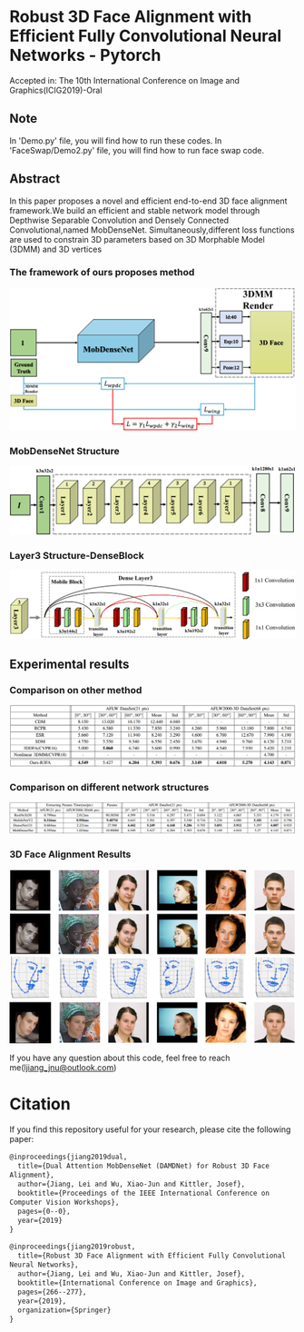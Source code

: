 # Robust 3D Face Alignment with Efficient Fully Convolutional Neural Networks - Pytorch
Accepted in: The 10th International Conference on Image and Graphics(ICIG2019)-Oral

## Note
In 'Demo.py' file, you will find how to run these codes.
In 'FaceSwap/Demo2.py' file, you will find how to run face swap code.

## Abstract
In this paper proposes a novel and efficient end-to-end 3D face alignment framework.We build an efficient and stable network model through Depthwise Separable Convolution
and Densely Connected Convolutional,named MobDenseNet. Simultaneously,different loss functions are used to constrain 3D parameters based on 3D Morphable Model (3DMM) and 3D vertices

### The framework of ours proposes method
![](https://github.com/LeiJiangJNU/R3FA/blob/master/figures/framework01.png)

### MobDenseNet Structure
![](https://github.com/LeiJiangJNU/R3FA/blob/master/figures/MobDenseNet.png)

### Layer3 Structure-DenseBlock
![](https://github.com/LeiJiangJNU/R3FA/blob/master/figures/layer3.png)

## Experimental results

### Comparison on other method
![](https://github.com/LeiJiangJNU/R3FA/blob/master/figures/nme01.png)

### Comparison on different network structures
![](https://github.com/LeiJiangJNU/R3FA/blob/master/figures/nme02.png)

### 3D Face Alignment Results
![](https://github.com/LeiJiangJNU/R3FA/blob/master/figures/results.png)

If you have any question about this code, feel free to reach me(ljiang_jnu@outlook.com)


# Citation

If you find this repository useful for your research, please cite the following paper:
```
@inproceedings{jiang2019dual,
  title={Dual Attention MobDenseNet (DAMDNet) for Robust 3D Face Alignment},
  author={Jiang, Lei and Wu, Xiao-Jun and Kittler, Josef},
  booktitle={Proceedings of the IEEE International Conference on Computer Vision Workshops},
  pages={0--0},
  year={2019}
}
```
```
@inproceedings{jiang2019robust,
  title={Robust 3D Face Alignment with Efficient Fully Convolutional Neural Networks},
  author={Jiang, Lei and Wu, Xiao-Jun and Kittler, Josef},
  booktitle={International Conference on Image and Graphics},
  pages={266--277},
  year={2019},
  organization={Springer}
}
```
